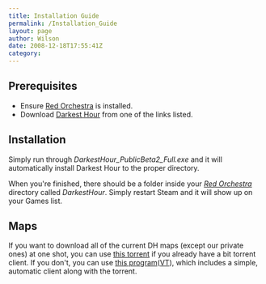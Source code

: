```yaml
---
title: Installation Guide
permalink: /Installation_Guide
layout: page
author: Wilson
date: 2008-12-18T17:55:41Z
category: 
---
```

## Prerequisites

  - Ensure [Red Orchestra](Red_Orchestra "wikilink") is installed.
  - Download [Darkest
    Hour](http://forums.darkesthourgame.com/viewtopic.php?f=1&t=4118)
    from one of the links listed.

## Installation

Simply run through *DarkestHour\_PublicBeta2\_Full.exe* and it will
automatically install Darkest Hour to the proper directory.

When you're finished, there should be a folder inside your [*Red
Orchestra*](GamePaths "wikilink") directory called *DarkestHour*. Simply
restart Steam and it will show up on your Games list.

## Maps

If you want to download all of the current DH maps (except our private
ones) at one shot, you can use [this
torrent](http://www.gameupdates.org/details.php?id=2866) if you already
have a bit torrent client. If you don't, you can use [this
program](http://29th.org/uploads/olson/bt-Darkest_Hour_Map_Pack_20080924.exe)([VT](http://www.virustotal.com/analisis/4af7b09d600164483a062886763d9b39)),
which includes a simple, automatic client along with the torrent.

